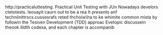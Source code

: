 
http://practicaluttesting.
Practical Unit Testing with JUn
Nowadays develors ctetotests. leouayit  caurn out to be a rea
It presents anf techniinittrscs.cussesrafs reted thchoiw\ha to ke whimite common mista by followin the Tesiven Development (TDD) approac Evetopic discussein theook  illdth codexa, and each chapter is accompanib













